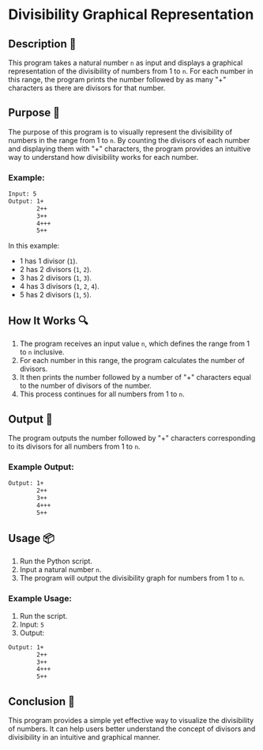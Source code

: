 # Divisibility Graphical Representation

## Description 📝

This program takes a natural number `n` as input and displays a graphical representation of the divisibility of numbers from 1 to `n`.
For each number in this range, the program prints the number followed by as many "+" characters as there are divisors for that number.

## Purpose 🎯

The purpose of this program is to visually represent the divisibility of numbers in the range from 1 to `n`. By counting the divisors of each number and displaying them with "+" characters, the program provides an intuitive way to understand how divisibility works for each number.

### Example:

```bash
Input: 5
Output: 1+
        2++
        3++
        4+++
        5++
```

In this example:

-   1 has 1 divisor (`1`).
-   2 has 2 divisors (`1`, `2`).
-   3 has 2 divisors (`1`, `3`).
-   4 has 3 divisors (`1`, `2`, `4`).
-   5 has 2 divisors (`1`, `5`).

## How It Works 🔍

1. The program receives an input value `n`, which defines the range from 1 to `n` inclusive.
2. For each number in this range, the program calculates the number of divisors.
3. It then prints the number followed by a number of "+" characters equal to the number of divisors of the number.
4. This process continues for all numbers from 1 to `n`.

## Output 📜

The program outputs the number followed by "+" characters corresponding to its divisors for all numbers from 1 to `n`.

### Example Output:

```bash
Output: 1+
        2++
        3++
        4+++
        5++
```

## Usage 📦

1. Run the Python script.
2. Input a natural number `n`.
3. The program will output the divisibility graph for numbers from 1 to `n`.

### Example Usage:

1. Run the script.
2. Input: `5`
3. Output:

```bash
Output: 1+
        2++
        3++
        4+++
        5++
```

## Conclusion 🚀

This program provides a simple yet effective way to visualize the divisibility of numbers.
It can help users better understand the concept of divisors and divisibility in an intuitive and graphical manner.
